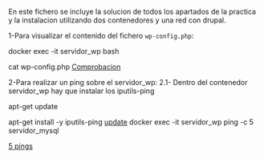 En este fichero se incluye la solucion de todos los apartados de la practica y la instalacion utilizando dos contenedores y una red con drupal.

1-Para visualizar el contenido del fichero `wp-config.php`:

docker exec -it servidor_wp bash 

cat wp-config.php
[Comprobacion](Imagenes/Servidor.wp.png)

2-Para realizar un ping sobre el servidor_wp:
2.1- Dentro del contenedor servidor_wp hay que instalar los iputils-ping

apt-get update 

apt-get install -y iputils-ping
[update](Imagenes/update.png)
docker exec -it servidor_wp ping -c 5 servidor_mysql

[5 pings](5Pings.png)



